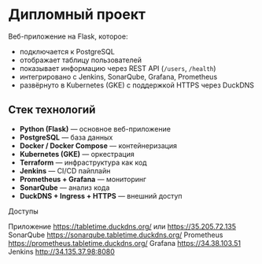 # Дипломный проект

Веб-приложение на Flask, которое:
- подключается к PostgreSQL
- отображает таблицу пользователей
- показывает информацию через REST API (`/users`, `/health`)
- интегрировано с Jenkins, SonarQube, Grafana, Prometheus
- развёрнуто в Kubernetes (GKE) с поддержкой HTTPS через DuckDNS

## Стек технологий

- **Python (Flask)** — основное веб-приложение
- **PostgreSQL** — база данных
- **Docker / Docker Compose** — контейнеризация
- **Kubernetes (GKE)** — оркестрация
- **Terraform** — инфраструктура как код
- **Jenkins** — CI/CD пайплайн
- **Prometheus + Grafana** — мониторинг
- **SonarQube** — анализ кода
- **DuckDNS + Ingress + HTTPS** — внешний доступ

Доступы

Приложение	https://tabletime.duckdns.org/ или https://35.205.72.135
SonarQube	https://sonarqube.tabletime.duckdns.org/
Prometheus	https://prometheus.tabletime.duckdns.org/
Grafana	https://34.38.103.51
Jenkins	http://34.135.37.98:8080
